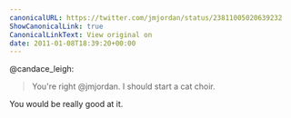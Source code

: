 ```yaml
---
canonicalURL: https://twitter.com/jmjordan/status/23811005020639232
ShowCanonicalLink: true
CanonicalLinkText: View original on
date: 2011-01-08T18:39:20+00:00
---
```

@candace_leigh:

> You're right @jmjordan. I should start a cat choir.

You would be really good at it.